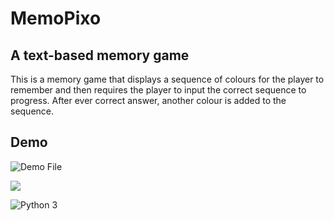 
# MemoPixo


## A text-based memory game


This is a memory game that displays a sequence of colours for the player to remember and then requires the player to input the correct sequence to progress. After ever correct answer, another colour is added to the sequence.
 


## Demo

![Demo File](https://github.com/031devstudios/memopixo/blob/master/demo/demo.gif)

![](https://s6.gifyu.com/images/S6lca.gif)


![Python 3](https://img.shields.io/badge/python-3-blue.svg)
